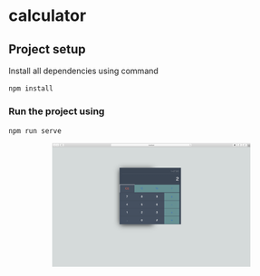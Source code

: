 # calculator

## Project setup
Install all dependencies using command
```
npm install
```

### Run the project using
```
npm run serve
```

<p align="center">
  <img src="Screenshot 2020-10-02 at 7.25.20 AM.png" width="350" title="hover text">
</p>

